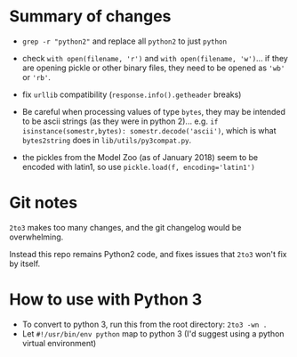 
# Summary of changes

* ``grep -r "python2"`` and replace all ``python2`` to just ``python``

* check ``with open(filename, 'r')`` and ``with open(filename, 'w')``...
 if they are opening pickle or other binary files, they need to be opened as ``'wb'`` or ``'rb'``.

* fix ``urllib`` compatibility (``response.info().getheader`` breaks)

* Be careful when processing values of type ``bytes``, they may be intended to be ascii strings
  (as they were in python 2)... e.g. ``if isinstance(somestr,bytes): somestr.decode('ascii')``,
  which is what ``bytes2string`` does in ``lib/utils/py3compat.py``.

* the pickles from the Model Zoo (as of January 2018) seem to be encoded with latin1,
  so use ``pickle.load(f, encoding='latin1')``

# Git notes

``2to3`` makes too many changes, and the git changelog would be overwhelming.

Instead this repo remains Python2 code, and fixes issues that ``2to3`` won't fix by itself.

# How to use with Python 3

* To convert to python 3, run this from the root directory: ``2to3 -wn .``
* Let ``#!/usr/bin/env python`` map to python 3 (I'd suggest using a python virtual environment)
